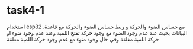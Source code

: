 # task4-1
استخدام esp32   .مع حساس الضوء والحركة و ربط حساس الضوء والحركة مع قاعدة البيانات 
 بحيث 
عند عدم وجود الضوء مع وجود حركة تفتح اللمبة 
 وعند عدم وجود ضوء او حركة اللمبة مغلقة
 وفي حال وجود ضوء مع عدم وجود حركة اللمبة مغلقة 


